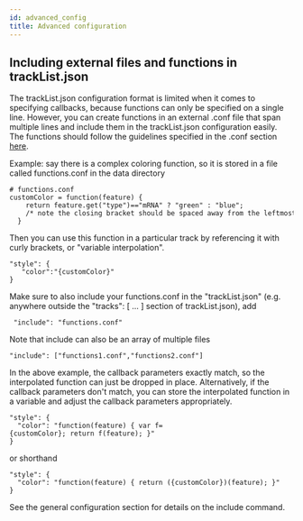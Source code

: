 ```yaml
---
id: advanced_config
title: Advanced configuration
---
```


## Including external files and functions in trackList.json

The trackList.json configuration format is limited when it comes to specifying callbacks, because functions can only be specified on a single line. However, you can create functions in an external .conf file that span multiple lines and include them in the trackList.json configuration easily. The functions should follow the guidelines specified in the .conf section [here](/#Text_Configuration_Format_.28.conf.29 "wikilink").

Example: say there is a complex coloring function, so it is stored in a file called functions.conf in the data directory
```
# functions.conf
customColor = function(feature) {
    return feature.get("type")=="mRNA" ? "green" : "blue";
    /* note the closing bracket should be spaced away from the leftmost column */
  }
```
Then you can use this function in a particular track by referencing it with curly brackets, or "variable interpolation".
```
"style": {
   "color":"{customColor}"
}
```
Make sure to also include your functions.conf in the "trackList.json" (e.g. anywhere outside the "tracks": [ ... ] section of trackList.json), add

` "include": "functions.conf"`

Note that include can also be an array of multiple files

`"include": ["functions1.conf","functions2.conf"]`

In the above example, the callback parameters exactly match, so the interpolated function can just be dropped in place. Alternatively, if the callback parameters don't match, you can store the interpolated function in a variable and adjust the callback parameters appropriately.
```
"style": {
  "color": "function(feature) { var f={customColor}; return f(feature); }"
}
```
or shorthand
```
"style": {
  "color": "function(feature) { return ({customColor})(feature); }"
}
```
See the general configuration section for details on the include command.


